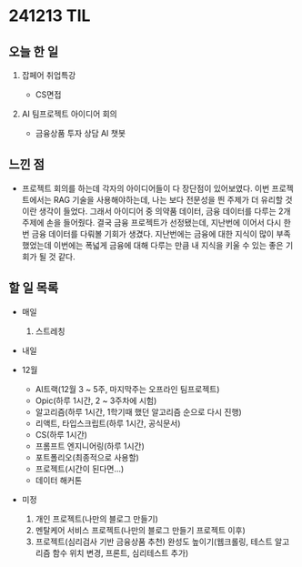 # 241213 TIL

## 오늘 한 일
1. 잡페어 취업특강
    - CS면접

2. AI 팀프로젝트 아이디어 회의
    - 금융상품 투자 상담 AI 챗봇

## 느낀 점
- 프로젝트 회의를 하는데 각자의 아이디어들이 다 장단점이 있어보였다. 이번 프로젝트에서는 RAG 기술을 사용해야하는데, 나는 보다 전문성을 띈 주제가 더 유리할 것이란 생각이 들었다. 그래서 아이디어 중 의약품 데이터, 금융 데이터를 다루는 2개 주제에 손을 들어줬다. 결국 금융 프로젝트가 선정됐는데, 지난번에 이어서 다시 한번 금융 데이터를 다뤄볼 기회가 생겼다. 지난번에는 금융에 대한 지식이 많이 부족했었는데 이번에는 폭넓게 금융에 대해 다루는 만큼 내 지식을 키울 수 있는 좋은 기회가 될 것 같다.

## 할 일 목록
  - 매일
    1. 스트레칭

  - 내일

  - 12월
    - AI트랙(12월 3 ~ 5주, 마지막주는 오프라인 팀프로젝트)
    - Opic(하루 1시간, 2 ~ 3주차에 시험)
    - 알고리즘(하루 1시간, 1학기때 했던 알고리즘 순으로 다시 진행)
    - 리액트, 타입스크립트(하루 1시간, 공식문서)
    - CS(하루 1시간)
    - 프롬프트 엔지니어링(하루 1시간)
    - 포트폴리오(최종적으로 사용할)
    - 프로젝트(시간이 된다면...)
    - 데이터 해커톤

  - 미정
    1. 개인 프로젝트(나만의 블로그 만들기)
    2. 멘탈케어 서비스 프로젝트(나만의 블로그 만들기 프로젝트 이후)
    3. 프로젝트(심리검사 기반 금융상품 추천) 완성도 높이기(웹크롤링, 테스트 알고리즘 함수 위치 변경, 프론트, 심리테스트 추가)